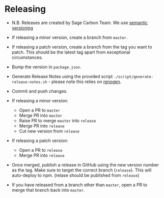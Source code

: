 # Releasing

* N.B. Releases are created by Sage Carbon Team. We use [semantic versioning](http://semver.org/)

* If releasing a minor version, create a branch from `master`.
* If releasing a patch version, create a branch from the tag you want to patch. This should be the latest tag apart from exceptional circumstances.
* Bump the version in `package.json`.
* Generate Release Notes using the provided script `./script/generate-release-notes.sh` - please note this relies on [renogen](https://github.com/DDAZZA/renogen).
* Commit and push changes.

* If releasing a minor version:
    * Open a PR to `master`
    * Merge PR into `master`
    * Raise PR to merge `master` into `release`
    * Merge PR into `release`
    * Cut new version from `release`

* If releasing a patch version:
    * Open a PR to `release`
    * Merge PR into `release`

* Once merged, publish a release in GitHub using the new version number as the tag. Make sure to target the correct branch (`release`). This will auto-deploy to npm. (relase should be published from `release`)
* If you have released from a branch other than `master`, open a PR to merge that branch back into `master`.
